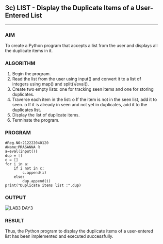 ## 3c) LIST - Display the Duplicate Items of a User-Entered List

---

### AIM  
To create a Python program that accepts a list from the user and displays all the duplicate items in it.

### ALGORITHM

1.	Begin the program.
2.	Read the list from the user using input() and convert it to a list of integers using map() and split()/eval().
3.	Create two empty lists: one for tracking seen items and one for storing duplicates.
4.	Traverse each item in the list:
   o	If the item is not in the seen list, add it to seen.
   o	If it is already in seen and not yet in duplicates, add it to the duplicates list.
5.	Display the list of duplicate items.
6.	Terminate the program.


### PROGRAM

```
#Reg.NO:212222040120
#Name:PRASANNA R
a=eval(input())
dup = []
c = []
for i in a:
    if i not in c:
        c.append(i)
    else:
        dup.append(i)
print("Duplicate items list :",dup)
```

### OUTPUT

![LAB3 DAY3](https://github.com/user-attachments/assets/6008cb98-51ff-45b8-890d-76751797a67e)


### RESULT
Thus, the Python program to display the duplicate items of a user-entered list has been implemented and executed successfully.
